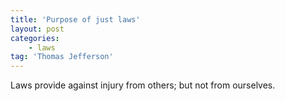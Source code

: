 ```yaml
---
title: 'Purpose of just laws'
layout: post
categories:
    - laws
tag: 'Thomas Jefferson'
---
```


Laws provide against injury from others; but not from ourselves.